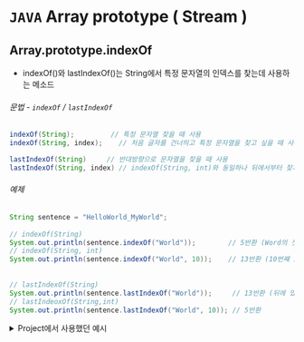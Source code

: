 # `JAVA` Array prototype ( Stream )

## Array.prototype.indexOf
* indexOf()와 lastIndexOf()는 String에서 특정 문자열의 인덱스를 찾는데 사용하는 메소드

###### 문법 - `indexOf`  /  `lastIndexOf`
```java
indexOf(String);         // 특정 문자열 찾을 때 사용
indexOf(String, index);    // 처음 글자를 건너띄고 특정 문자열을 찾고 싶을 때 사용

lastIndexOf(String)	    // 반대방향으로 문자열을 찾을 때 사용
lastIndexOf(String, index) // indexOf(String, int)와 동일하나 뒤에서부터 찾기 시작 
```

###### 예제 
```java
String sentence = "HelloWorld_MyWorld";
		
// indexOf(String)
System.out.println(sentence.indexOf("World"));        // 5반환 (Word의 첫 index가 5부터 시작)
// indexOf(String, int)
System.out.println(sentence.indexOf("World", 10));    // 13반환 (10번째 idx 이후에 있는 World의 첫 글자 idx 반환)
		
		
// lastIndexOf(String)
System.out.println(sentence.lastIndexOf("World"));     // 13반환 (뒤에 있는 World의 첫번째 인덱스 값)
// lastIndeoxOf(String,int)
System.out.println(sentence.lastIndexOf("World", 10)); // 5반환
```

<details>
<summary>Project에서 사용했던 예시</summary>
<div>
```java
				// 서버에서 받아온 파일 저장
				MultipartFile file = multipartRequest.getFile("file");
				// DB에 저장된 profile info 가져오기
				Profile profile = new Profile();
				ProfileRepository profileRepository = sqlSession.getMapper(ProfileRepository.class);
				Profile originProfile = profileRepository.selectProfile(id);
					if (file == null && originProfile.getpSaved() == null) { // 첨부된 파일과 DB에 저장된 정보 모두 없을 경우 null값 전달.
						profile.setpPath(pPath);
						profile.setpOrigin("");
						profile.setpSaved("");
						profile.setId(id);
					} else if(file == null) { // 첨부된 파일이 없을 경우, 이전 정보를 업데이트할 DTO에 실어준다.
						profile.setpPath(originProfile.getpPath());
						profile.setpOrigin(originProfile.getpOrigin());
						profile.setpSaved(originProfile.getpSaved());
						profile.setId(id);
					} else if (file != null && file.isEmpty() == false) { // 첨부된 파일이 있을경우 받아온 파일을 저장한다.
						String pOrigin = file.getOriginalFilename();
						String extName = pOrigin.substring(pOrigin.lastIndexOf("."));
						String uuid = UUID.randomUUID().toString().replaceAll("-", "");
						String pSaved = uuid + extName;
						File uploadFile = new File(realPath, pSaved);
						file.transferTo(uploadFile);
					
						profile.setpOrigin(pOrigin);
						profile.setpSaved(pSaved);
						profile.setpPath(pPath);
						profile.setId(id);
					} // End if
```
</div>
</details>

## Array.prototype.slice
## Array.prototype.splice
- Array.prototype.join
- Array.prototype.push
- Array.prototype.pop
- Array.prototype.unshift
- Array.prototype.shift
- Array.prototype.fill

<br>

- Array.prototype.forEach
- Array.prototype.find
- Array.prototype.filter
- Array.prototype.map
- Array.prototype.some
- Array.prototype.every
- Array.prototype.reduce
